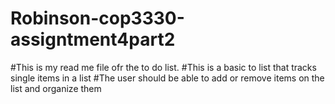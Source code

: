 # Robinson-cop3330-assigntment4part2
 
#This is my read me file ofr the to do list.
#This is a basic to list that tracks single items in a list
#The user should be able to add or remove items on the list and organize them